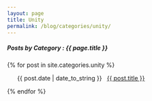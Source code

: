 ```yaml
---
layout: page
title: Unity
permalink: /blog/categories/unity/
---
```


<h5> Posts by Category : {{ page.title }} </h5>

<div class="card">
{% for post in site.categories.unity %}
 <ul class="category-posts"><span>{{ post.date | date_to_string }}</span> &nbsp; <a href="{{ post.url }}">{{ post.title }}</a></ul>
{% endfor %}
</div>